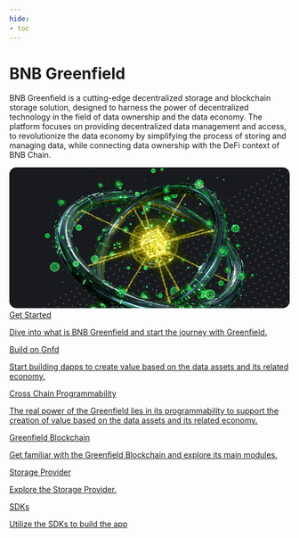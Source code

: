 ```yaml
---
hide:
- toc
---
```


<style>
   .md-source-file, .md-content__button.md-icon {
      display: none;
   }
</style>

<div class="section-head">
    <div class="left">
        <h1>BNB Greenfield</h1></h1>
        <p>BNB Greenfield is a cutting-edge decentralized storage and blockchain storage solution, designed to harness the power of decentralized technology in the field of data ownership and the data economy. The platform focuses on providing decentralized data management and access, to revolutionize the data economy by simplifying the process of storing and managing data, while connecting data ownership with the DeFi context of BNB Chain.</p>
    </div>
    <div class="image">
        <img src="static/img/greenfield.png" alt="BNB Greenfield" loading="lazy">
    </div>
</div>



<div class="section-body">
    <a href="./getting-started/dcellar">
        <div>Get Started</div>
        <p>Dive into what is BNB Greenfield and start the journey with Greenfield.</p>
    </a>
    <a href="./for-developers/tutorials/overview">
        <div>Build on Gnfd</div>
        <p>Start building dapps to create value based on the data assets and its related economy.</p>
    </a>
    <a href="./core-concept/cross-chain/programmability/">
        <div>Cross Chain Programmability</div>
        <p>The real power of the Greenfield lies in its programmability to support the creation of value based on the data assets and its related economy.</p>
    </a>
    <a href="./greenfield-blockchain/overview">
        <div>Greenfield Blockchain</div>
        <p>Get familiar with the Greenfield Blockchain and explore its main modules.</p>
    </a>
    <a href="./storage-provider/overview">
        <div>Storage Provider</div>
        <p>Explore the Storage Provider.</p>
    </a>
    <a href="./for-developers/sdks">
        <div>SDKs</div>
        <p>Utilize the SDKs to build the app</p>
    </a>
</div>

